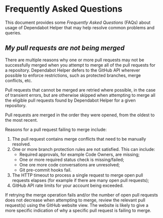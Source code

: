 # Frequently Asked Questions

This document provides some _Frequently Asked Questions_ (FAQs) about usage of
Dependabot Helper that may help resolve common problems and queries.

## _My pull requests are not being merged_

There are multiple reasons why one or more pull requests may not be successfully
merged when you attempt to merge all of the pull requests for a repository.
Dependabot Helper defers to the GitHub API wherever possible to enforce
restrictions, such as protected branches, merge conflicts, etc.

Pull requests that cannot be merged are retried where possible, in the case of
transient errors, but are otherwise skipped when attempting to merge all the
eligible pull requests found by Dependabot Helper for a given repository.

Pull requests are merged in the order they were opened, from the oldest to the
most recent.

Reasons for a pull request failing to merge include:

1. The pull request contains merge conflicts that need to be manually resolved.
1. One or more branch protection rules are not satisfied. This can include:
    * Required approvals, for example Code Owners, are missing;
    * One or more required status check is missing/failed;
    * One ore more code conversations are unresolved;
    * Git pre-commit hooks fail.
1. The HTTP timeout to process a single request to merge open pull requests
elapses (for example if there are many open pull requests);
1. GitHub API rate limits for your account being exceeded.

If retrying the merge operation fails and/or the number of open pull requests
does not decrease when attempting to merge, review the relevant pull request(s)
using the GitHub website view. The website is likely to give a more specific
indication of why a specific pull request is failing to merge.

